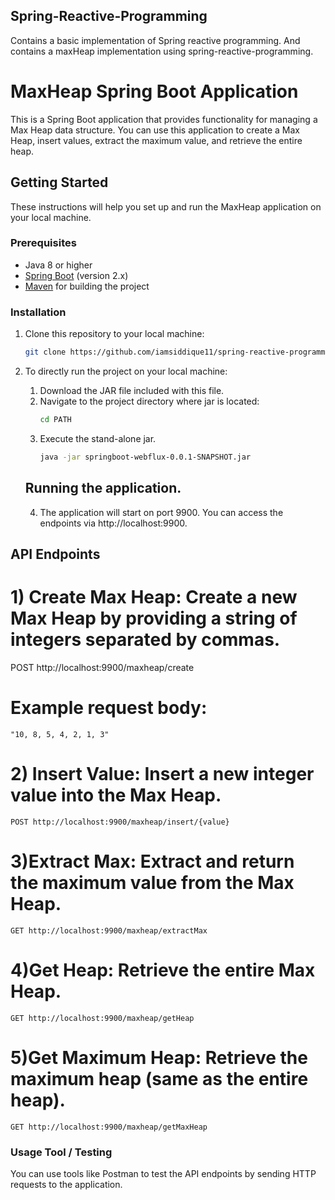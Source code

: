 ## Spring-Reactive-Programming
Contains a basic implementation of Spring reactive programming. And contains a maxHeap implementation using spring-reactive-programming.
# MaxHeap Spring Boot Application

This is a Spring Boot application that provides functionality for managing a Max Heap data structure. You can use this application to create a Max Heap, insert values, extract the maximum value, and retrieve the entire heap.

## Getting Started

These instructions will help you set up and run the MaxHeap application on your local machine.

### Prerequisites

- Java 8 or higher
- [Spring Boot](https://spring.io/projects/spring-boot) (version 2.x)
- [Maven](https://maven.apache.org/) for building the project

### Installation

1. Clone this repository to your local machine:

   ```bash
   git clone https://github.com/iamsiddique11/spring-reactive-programming.git
   
2. To directly run the project on your local machine: 
	
	1) Download the JAR file included with this file.
	2) Navigate to the project directory where jar is located:
		```bash
		cd PATH
	3) Execute the stand-alone jar.
		```bash
		java -jar springboot-webflux-0.0.1-SNAPSHOT.jar
	## Running the application.
	4) The application will start on port 9900. 
	   You can access the endpoints via http://localhost:9900.
    
  ## API Endpoints
  # 1) Create Max Heap: Create a new Max Heap by providing a string of integers separated by commas.
  POST http://localhost:9900/maxheap/create
  # Example request body:
	"10, 8, 5, 4, 2, 1, 3" 
  # 2) Insert Value: Insert a new integer value into the Max Heap.
	POST http://localhost:9900/maxheap/insert/{value}
  #  3)Extract Max: Extract and return the maximum value from the Max Heap.
	GET http://localhost:9900/maxheap/extractMax
  # 4)Get Heap: Retrieve the entire Max Heap.
	GET http://localhost:9900/maxheap/getHeap
  # 5)Get Maximum Heap: Retrieve the maximum heap (same as the entire heap).
	GET http://localhost:9900/maxheap/getMaxHeap
### Usage Tool / Testing
You can use tools like Postman to test the API endpoints by sending HTTP requests to the application.

